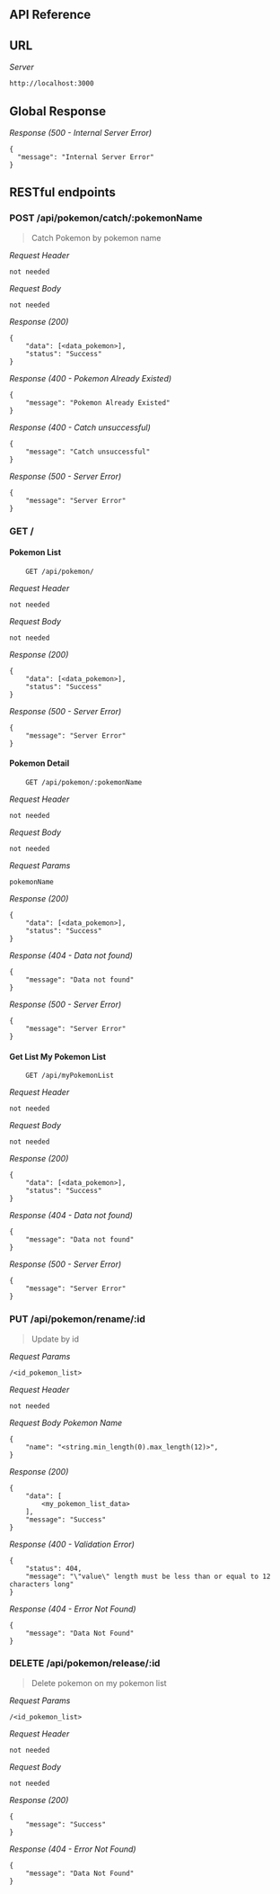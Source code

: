 ## API Reference

## URL

_Server_

```
http://localhost:3000
```

## Global Response

_Response (500 - Internal Server Error)_

```
{
  "message": "Internal Server Error"
}
```

## RESTful endpoints

### POST /api/pokemon/catch/:pokemonName

> Catch Pokemon by pokemon name

_Request Header_

```
not needed
```

_Request Body_

```
not needed
```

_Response (200)_

```
{
    "data": [<data_pokemon>],
    "status": "Success"
}
```

_Response (400 - Pokemon Already Existed)_

```
{
    "message": "Pokemon Already Existed"
}
```

_Response (400 - Catch unsuccessful)_

```
{
    "message": "Catch unsuccessful"
}
```

_Response (500 - Server Error)_

```
{
    "message": "Server Error"
}
```

### GET /

#### Pokemon List

```http
    GET /api/pokemon/
```

_Request Header_

```
not needed
```

_Request Body_

```
not needed
```

_Response (200)_

```
{
    "data": [<data_pokemon>],
    "status": "Success"
}
```

_Response (500 - Server Error)_

```
{
    "message": "Server Error"
}
```

#### Pokemon Detail

```http
    GET /api/pokemon/:pokemonName
```

_Request Header_

```
not needed
```

_Request Body_

```
not needed
```

_Request Params_

```
pokemonName
```

_Response (200)_

```
{
    "data": [<data_pokemon>],
    "status": "Success"
}
```

_Response (404 - Data not found)_

```
{
    "message": "Data not found"
}
```

_Response (500 - Server Error)_

```
{
    "message": "Server Error"
}
```

#### Get List My Pokemon List

```http
    GET /api/myPokemonList
```

_Request Header_

```
not needed
```

_Request Body_

```
not needed
```

_Response (200)_

```
{
    "data": [<data_pokemon>],
    "status": "Success"
}
```

_Response (404 - Data not found)_

```
{
    "message": "Data not found"
}
```

_Response (500 - Server Error)_

```
{
    "message": "Server Error"
}
```

### PUT /api/pokemon/rename/:id

> Update by id

_Request Params_

```
/<id_pokemon_list>
```

_Request Header_

```
not needed
```

_Request Body Pokemon Name_

```
{
    "name": "<string.min_length(0).max_length(12)>",
}
```

_Response (200)_

```
{
    "data": [
        <my_pokemon_list_data>
    ],
    "message": "Success"
}
```

_Response (400 - Validation Error)_

```
{
    "status": 404,
    "message": "\"value\" length must be less than or equal to 12 characters long"
}
```

_Response (404 - Error Not Found)_

```
{
    "message": "Data Not Found"
}
```

### DELETE /api/pokemon/release/:id

> Delete pokemon on my pokemon list

_Request Params_

```
/<id_pokemon_list>
```

_Request Header_

```
not needed
```

_Request Body_

```
not needed
```

_Response (200)_

```
{
    "message": "Success"
}
```

_Response (404 - Error Not Found)_

```
{
    "message": "Data Not Found"
}
```
